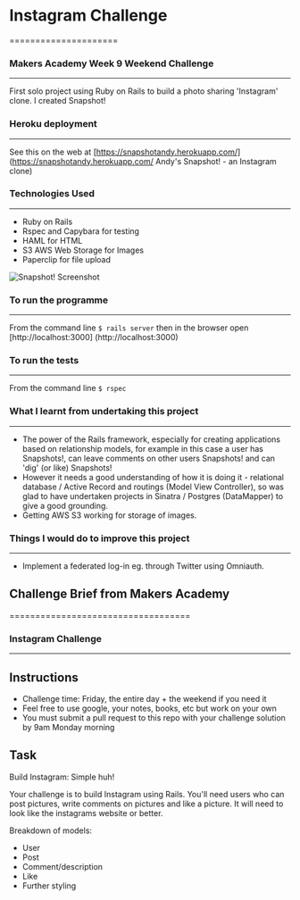 # Instagram Challenge
=====================

### Makers Academy Week 9 Weekend Challenge
-------------------------------------------

First solo project using Ruby on Rails to build a photo sharing 'Instagram' clone. I created Snapshot!

### Heroku deployment
---------------------

See this on the web at [https://snapshotandy.herokuapp.com/] (https://snapshotandy.herokuapp.com/ Andy's Snapshot! - an Instagram clone)

### Technologies Used
---------------------

- Ruby on Rails
- Rspec and Capybara for testing
- HAML for HTML
- S3 AWS Web Storage for Images
- Paperclip for file upload

![Snapshot! Screenshot](https://github.com/andygnewman/snapshots/blob/master/Snapshot%20Screenshot.png)

### To run the programme
------------------------

From the command line `$ rails server` then in the browser open [http://localhost:3000] (http://localhost:3000)

### To run the tests
--------------------

From the command line `$ rspec`

### What I learnt from undertaking this project
----------------------------------------------

- The power of the Rails framework, especially for creating applications based on relationship models, for example in this case a user has Snapshots!, can leave comments on other users Snapshots! and can 'dig' (or like) Snapshots!
- However it needs a good understanding of how it is doing it - relational database / Active Record and routings (Model View Controller), so was glad to have undertaken projects in Sinatra / Postgres (DataMapper) to give a good grounding.
- Getting AWS S3 working for storage of images.

### Things I would do to improve this project
---------------------------------------------

- Implement a federated log-in eg. through Twitter using Omniauth.

## Challenge Brief from Makers Academy
===================================

### Instagram Challenge
-----------------------

Instructions
-------
* Challenge time: Friday, the entire day + the weekend if you need it
* Feel free to use google, your notes, books, etc but work on your own
* You must submit a pull request to this repo with your challenge solution by 9am Monday morning

Task
-----

Build Instagram: Simple huh!

Your challenge is to build Instagram using Rails. You'll need users who can post pictures, write comments on pictures and like a picture. It will need to look like the instagrams website or better. 

Breakdown of models:
- User
- Post
- Comment/description
- Like
- Further styling


